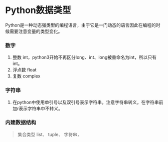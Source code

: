# Python数据类型
Python是一种动态强类型的编程语言，由于它是一门动态的语言因此在编程的时候需要注意变量的类型变化。
### 数字
1.  整数 int，python3开始不再区分long、int、long被重命名为int，所以只有int。
2.  浮点数 float
3.  复数 complex
### 字符串
1.  在python中使用单引号以及双引号表示字符串。注意字符串转义，在字符串前加r表示字符串中不转义。
### 内建数据结构
 >  集合类型  list、 tuple、 字符串， 

<!--stackedit_data:
eyJoaXN0b3J5IjpbOTkyOTIxMTA3LDE2MjU1OTkyMDYsMTgwMT
EyNDEwNiwtMTM4OTkwNjcsLTE2MjY4NTEyNzgsNzI1MTkwOTM1
XX0=
-->